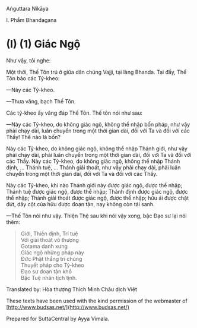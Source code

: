 Aṅguttara Nikāya

I. Phẩm Bhandagana

# (I) (1) Giác Ngộ

Như vậy, tôi nghe:

Một thời, Thế Tôn trú ở giữa dân chúng Vajji, tại làng Bhanda. Tại đấy, Thế Tôn bảo các Tỷ-kheo:

—Này các Tỷ-kheo.

—Thưa vâng, bạch Thế Tôn.

Các tỷ-kheo ấy vâng đáp Thế Tôn. Thế tôn nói như sau:

—Này các Tỷ-kheo, do không giác ngộ, không thể nhập bốn pháp, như vậy phải chạy dài, luân chuyển trong một thời gian dài, đối với Ta và đối với các Thầy! Thế nào là bốn?

Này các Tỷ-kheo, do không giác ngộ, không thể nhập Thánh giới, như vậy phải chạy dài, phải luân chuyển trong một thời gian dài, đối với Ta và đối với các Thầy. Này các Tỷ-kheo, do không giác ngộ, không thể nhập Thánh định, ... Thánh tuệ, ... Thánh giải thoát, như vậy phải chạy dài, phải luân chuyển trong một thời gian dài, đối với Ta và đối với các Thầy.

Này các Tỷ-kheo, khi nào Thánh giới này được giác ngộ, được thể nhập; Thánh tuệ được giác ngộ, được thể nhập; Thánh định được giác ngộ, được thể nhập; Thánh giải thoát được giác ngộ, được thể nhập; hữu ái được chặt đứt, dây cột của hữu được đoạn tận, nay không còn tái sanh.

—Thế Tôn nói như vậy. Thiện Thệ sau khi nói vậy xong, bậc Ðạo sư lại nói thêm:

> Giới, Thiền định, Trí tuệ  
> Với giải thoát vô thượng  
> Gotama danh xưng  
> Giác ngộ những pháp này  
> Ðức Phật thắng tri chúng  
> Thuyết pháp cho Tỷ-kheo  
> Ðạo sư đoạn tận khổ  
> Bậc Tuệ nhãn tịch tịnh.

Translated by: Hòa thượng Thích Minh Châu dịch Việt

These texts have been used with the kind permission of the webmaster of [http://www.budsas.net/](http://www.budsas.net/)

Prepared for SuttaCentral by Ayya Vimala.